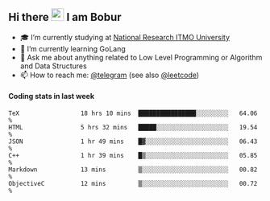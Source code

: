 ## Hi there <img src="https://media.giphy.com/media/hvRJCLFzcasrR4ia7z/giphy.gif" width="25px" height="25px"> I am Bobur

- :mortar_board: I’m currently studying at [National Research ITMO University](https://itmo.ru/)
- :seedling: I’m currently learning GoLang
- :speech_balloon: Ask me about anything related to Low Level Programming or Algorithm and Data Structures
- :mailbox: How to reach me: [@telegram](https://t.me/octoant) (see also [@leetcode](https://leetcode.com/octoant/))    

#### Coding stats in last week

<!--START_SECTION:waka-->

```text
TeX                 18 hrs 10 mins  ████████████████░░░░░░░░░   64.06 %
HTML                5 hrs 32 mins   █████░░░░░░░░░░░░░░░░░░░░   19.54 %
JSON                1 hr 49 mins    █▓░░░░░░░░░░░░░░░░░░░░░░░   06.43 %
C++                 1 hr 39 mins    █▒░░░░░░░░░░░░░░░░░░░░░░░   05.85 %
Markdown            13 mins         ▒░░░░░░░░░░░░░░░░░░░░░░░░   00.82 %
ObjectiveC          12 mins         ▒░░░░░░░░░░░░░░░░░░░░░░░░   00.72 %
```

<!--END_SECTION:waka-->
